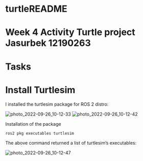 # turtleREADME


# Week 4 Activity Turtle project Jasurbek 12190263
# Tasks
# Install Turtlesim
I installed the turtlesim package for ROS 2 distro:	

![photo_2022-09-26_10-12-33](https://user-images.githubusercontent.com/90182787/192177421-ee5ae563-5b07-4426-88e4-f2b1d3da3de4.jpg)
![photo_2022-09-26_10-12-42](https://user-images.githubusercontent.com/90182787/192177493-7c0d8500-cc76-4ee4-8d89-9c1ed5c0bc91.jpg)

Installation of the package

`ros2 pkg executables turtlesim`

The above command returned a list of turtlesim’s executables:



![photo_2022-09-26_10-12-47](https://user-images.githubusercontent.com/90182787/192178658-75009cb7-4067-43bc-bcf0-0706e5fc5402.jpg)

